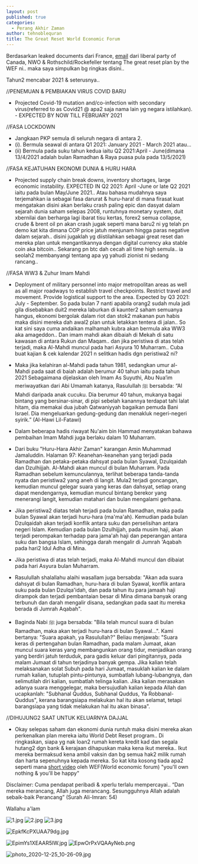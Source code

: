 ```yaml
---
layout: post
published: true
categories:
  - Perang Akhir Zaman
author: tehnoblequran
title: The Great Reset World Economic Forum
---
```

Berdasarkan leaked documents dari France, [email](https://thecanadianreport.ca/is-this-leaked-memo-really-trudeaus-covid-plan-for-2021-you-decide/) dari liberal party of Canada, NWO & Rothschild/Rockefeller  tentang The great reset plan by the WEF ni.. maka saya simpulkan bg ringkas disini..

Tahun2 mencabar 2021 & seterusnya..

//PENEMUAN & PEMBIAKAN VIRUS COVID BARU
- Projected Covid-19 mutation and/co-infection with secondary virus(referred to as Covid21 @ apa2 saja nama lain yg negara istilahkan). - EXPECTED BY NOW TILL FEBRUARY 2021
   
//FASA LOCKDOWN
- Jangkaan PKP semula di seluruh negara di antara 2.
- (i). Bermula seawal di antara Q1 2021: January 2021 - March 2021 atau...
- (ii) Bermula pada suku tahun kedua iaitu Q2 2021:April - June(dimana 13/4/2021 adalah bulan Ramadhan & Raya puasa pula pada 13/5/2021)


//FASA KEJATUHAN EKONOMI DUNIA & HURU HARA
- Projected supply chain break downs, inventory shortages, large economic instability. EXPECTED IN Q2 2021: April -June or late Q2 2021 iaitu pada bulan May/June 2021.. Atau bahasa mudahnya saya terjemahkan ia sebagai fasa darurat & huru-hara! di mana firasat kuat mengatakan  disini akan berlaku crash paling epic dan dasyat dalam sejarah dunia saham selepas 2008, runtuhnya monetary system, duit xbernilai dan berharga lagi ibarat tisu kertas, forex2 semua collapse, crude & brent oil pn akan crash jugak seperti mana baru2 ni yg telah  pn demo kat kita dimana COP price jatuh menjunam hingga paras negative dalam sejarah.. disini jugaklah yg diistilahkan sebagai great reset dan mereka plan untuk mengantikannya dengan digital currency aka stable coin aka bitcoin.. Sekarang pn btc dah cecah all time high semula.. ia seolah2 membanyangi tentang apa yg yahudi zionist ni sedang rancang..


//FASA WW3 & Zuhur Imam Mahdi
- Deployment of military personnel into major metropolitan areas as well as all major roadways to establish travel checkpoints. Restrict travel and movement. Provide logistical support to the area. Expected by Q3 2021: July - September. So pada bulan 7 nanti apabila orang2 sudah mula jadi gila disebabkan duit2 mereka laburkan di kaunter2 saham semuanya hangus, ekonomi bergolak dalam riot dan stok2 makanan pun habis maka disini mereka dah awal2 plan untuk letakkan tentera di jalan.. So kat sini saya cuma andaikan malhamah kubra akan bermula aka WW3 aka amageddon.. Dan imam mahdi akan dibaiah di Mekah di satu kawasan di antara Rukun dan Maqam.. dan jika peristiwa di atas telah terjadi, maka Al-Mahdi muncul pada hari Asyura 10 Muharram.. Cuba buat kajian & cek kalendar 2021 n selitkan hadis dgn peristiwa2 ni?

- Maka jika kelahiran al-Mahdi pada tahun 1981, sedangkan umur al-Mahdi pada saat di baiah adalah berumur 40 tahun iaitu pada tahun 2021 Sebagaimana dijelaskan oleh Imam As Suyuthi, Abu Nua’im meriwayatkan dari Abi Umamah katanya, Rasulullah ﷺ bersabda:
“Al Mahdi daripada anak cucuku. Dia berumur 40 tahun, mukanya bagai bintang yang bersinar-sinar, di pipi sebelah kanannya terdapat tahi lalat hitam, dia memakai dua jubah Qatwaniyyah bagaikan pemuda Bani Israel. Dia mengeluarkan gedung-gedung dan menakluk negeri-negeri syirik.”
(Al-Hawi Lil-Fatawi)

- Dalam beberapa hadis riwayat Nu'aim bin Hammad menyatakan bahawa pembaihan Imam Mahdi juga berlaku dalam 10 Muharram.

- Dari buku "Huru-Hara Akhir Zaman" karangan Amin Muhammad Jamaluddin. Halaman 97:
Keanehan-keanehan yang terjadi pada Ramadhan dan petaka-petaka dahsyat pada bulan Syawal, Dzulqaidah dan Dzulhijjah. Al-Mahdi akan muncul di bulan Muharram. Pada Ramadhan sebelum kemunculannya, terlihat beberapa tanda-tanda nyata dan peristiwa2 yang aneh di langit. Mula2 terjadi goncangan, kemudian muncul gelegar suara yang keras dan dahsyat, setiap orang dapat mendengarnya, kemudian muncul bintang berekor yang menerangi langit, kemudian matahari dan bulan mengalami gerhana.

- Jika peristiwa2 diatas telah terjadi pada bulan Ramadhan, maka pada bulan Syawal akan terjadi huru-hara (ma'ma'ah). Kemudian pada bulan Dzulqaidah akan terjadi konflik antara suku dan perselisihan antara negeri Islam. Kemudian pada bulan Dzulhijjah, pada musim haji, akan terjadi perompakan terhadap para jama'ah haji dan peperangan antara suku dan bangsa Islam, sehingga darah mengalir di Jumrah 'Aqabah pada hari2 Idul Adha di Mina.

- Jika peristiwa di atas telah terjadi, maka Al-Mahdi muncul dan dibaiat pada hari Asyura bulan Muharram.

- Rasulullah shalallahu alaihi wasallam juga bersabda:
"Akan ada suara dahsyat di bulan Ramadhan, huru-hara di bulan Syawal, konflik antara suku pada bulan Dzulqa'idah, dan pada tahun itu para jamaah haji dirampok dan terjadi pembantaian besar di Mina dimana banyak orang terbunuh dan darah mengalir disana, sedangkan pada saat itu mereka berada di Jumrah Aqabah".

- Baginda Nabi ﷺ juga bersabda:
"Bila telah muncul suara di bulan Ramadhan, maka akan terjadi huru-hara di bulan Syawal...". Kami bertanya: "Suara apakah, ya Rasulullah?" Beliau menjawab: "Suara keras di pertengahan bulan Ramadhan, pada malam Jumaat, akan muncul suara keras yang membangunkan orang tidur, menjadikan orang yang berdiri jatuh terduduk, para gadis keluar dari pingitannya, pada malam Jumaat di tahun terjadinya banyak gempa. Jika kalian telah melaksanakan solat Subuh pada hari Jumaat, masuklah kalian ke dalam rumah kalian, tutuplah pintu-pintunya, sumbatlah lubang-lubangnya, dan selimutilah diri kalian, sumbatlah telinga kalian. Jika kalian merasakan adanya suara menggelegar, maka bersujudlah kalian kepada Allah dan ucapkanlah: "Subhanal Quddus, Subhanal Quddus, Ya Robbanal-Quddus", kerana barangsiapa melakukan hal itu akan selamat, tetapi barangsiapa yang tidak melakukan hal itu akan binasa".


//DIHUJUNG2 SAAT UNTUK KELUARNYA DAJJAL
- Okay selepas saham dan ekonomi dunia runtuh maka disini mereka akan perkenalkan plan mereka iaitu World Debt Reset program.. Di ringkaskan, siapa yg nak loan2 rumah kereta kredit kad dan segala hutang2 dgn bank & kerajaan dihapuskan maka kena ikut mereka.. Ikut mereka bermaksud kena ambil vaksin dan bg semua hak2 milik rumah dan harta sepenuhnya kepada mereka. So kat kita kosong tiada apa2 seperti mana [short video](https://www.youtube.com/watch?v=ER04dbt5p74) oleh WEF(World economic forum)  "you'll own nothing & you'll be happy"


Disclaimer: Cuma pendapat peribadi & xperlu terlalu mempercayai.. 
“Dan mereka merancang, Allah juga merancang. Sesungguhnya Allah adalah sebaik-baik Perancang” 
(Surah Ali-Imran: 54)


Wallahu a'lam


![1.jpg]({{site.baseurl}}/images/1.jpg)
![2.jpg]({{site.baseurl}}/images/2.jpg)
![3.jpg]({{site.baseurl}}/images/3.jpg)


![EpkfKcPXUAA79dg.jpg]({{site.baseurl}}/images/EpkfKcPXUAA79dg.jpg)


![EpimYs1XEAAR5IW.jpg]({{site.baseurl}}/images/EpimYs1XEAAR5IW.jpg)
![EpwOrPxVQAAyNeb.png]({{site.baseurl}}/images/EpwOrPxVQAAyNeb.png)


![photo_2020-12-25_10-26-09.jpg]({{site.baseurl}}/images/photo_2020-12-25_10-26-09.jpg)

